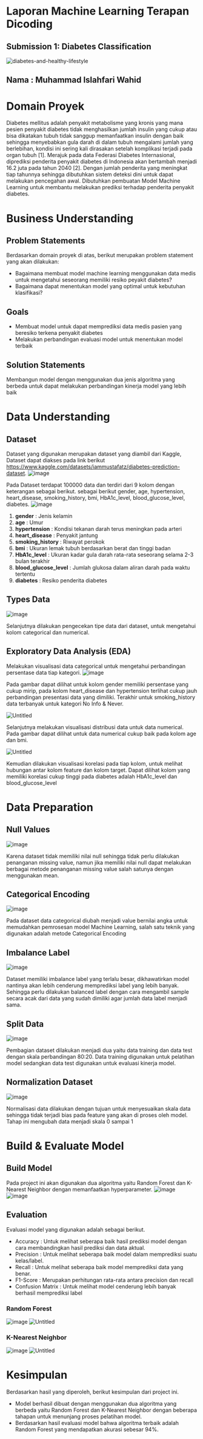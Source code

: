 # Laporan Machine Learning Terapan Dicoding
## Submission 1: Diabetes Classification

![diabetes-and-healthy-lifestyle](https://github.com/user-attachments/assets/f921062a-a667-4f44-8bb8-3384704bd976)

## Nama : Muhammad Islahfari Wahid

# Domain Proyek
Diabetes mellitus adalah penyakit metabolisme yang kronis yang mana pesien penyakit diabetes tidak menghasilkan jumlah insulin yang cukup atau bisa dikatakan tubuh tidak sanggup memanfaatkan insulin dengan baik sehingga menyebabkan gula darah di dalam tubuh mengalami jumlah yang berlebihan, kondisi ini sering kali dirasakan setelah komplikasi terjadi pada organ tubuh [1]. Merajuk pada data Federasi Diabetes Internasional, diprediksi penderita penyakit diabetes di Indonesia akan bertambah menjadi 16.2 juta pada tahun 2040 [2]. Dengan jumlah penderita yang meningkat tiap tahunnya sehingga dibutuhkan sistem deteksi dini untuk dapat melakukan pencegahan awal. Dibutuhkan pembuatan Model Machine Learning untuk membantu melakukan prediksi terhadap penderita penyakit diabetes.

# Business Understanding
## Problem Statements
Berdasarkan domain proyek di atas, berikut merupakan problem statement yang akan dilakukan:
* Bagaimana membuat model machine learning menggunakan data medis untuk mengetahui seseorang memiliki resiko peyakit diabetes?
* Bagaimana dapat menentukan model yang optimal untuk kebutuhan klasifikasi?

## Goals
* Membuat model untuk dapat memprediksi data medis pasien yang beresiko terkena penyakit diabetes
* Melakukan perbandingan evaluasi model untuk menentukan model terbaik

## Solution Statements
Membangun model dengan menggunakan dua jenis algoritma yang berbeda untuk dapat melakukan perbandingan kinerja model yang lebih baik

# Data Understanding
## Dataset
Dataset yang digunakan merupakan dataset yang diambil dari Kaggle, Dataset dapat diakses pada link berikut https://www.kaggle.com/datasets/iammustafatz/diabetes-prediction-dataset.
![image](https://github.com/user-attachments/assets/9644421f-147b-4f5a-ad60-dc89048a724e)

Pada Dataset terdapat 100000 data dan terdiri dari 9 kolom dengan keterangan sebagai berikut. sebagai berikut gender, age, hypertension, heart_disease, smoking_history, bmi, HbA1c_level, blood_glucose_level, diabetes.
![image](https://github.com/user-attachments/assets/7cfa1766-fc3f-4058-9048-f0de5a0dde10)

1. **gender** : Jenis kelamin
2. **age** : Umur
3. **hypertension** : Kondisi tekanan darah terus meningkan pada arteri
4. **heart_disease** : Penyakit jantung
5. **smoking_history** : Riwayat perokok
6. **bmi** : Ukuran lemak tubuh berdasarkan berat dan tinggi badan
7. **HbA1c_level** : Ukuran kadar gula darah rata-rata seseorang selama 2-3 bulan terakhir
8. **blood_glucose_level** : Jumlah glukosa dalam aliran darah pada waktu tertentu
9. **diabetes** : Resiko penderita diabetes

## Types Data
![image](https://github.com/user-attachments/assets/524b72be-0e50-42cb-a6e7-eed038a365e3)

Selanjutnya dilakukan pengecekan tipe data dari dataset, untuk mengetahui kolom categorical dan numerical.

## Exploratory Data Analysis (EDA)
Melakukan visualisasi data categorical untuk mengetahui perbandingan persentase data tiap kategori.
![image](https://github.com/user-attachments/assets/c186f56e-a162-44ae-8932-7eadbb6c6216)

Pada gambar dapat dilihat untuk kolom gender memiliki persentase yang cukup mirip, pada kolom heart_disease dan hypertension terlihat cukup jauh perbandingan presentasi data yang dimiliki. Terakhir untuk smoking_history data terbanyak untuk kategori No Info & Never.

![Untitled](https://github.com/user-attachments/assets/0bea36d9-46df-4363-b42f-ca5c66b80077)

Selanjutnya melakukan visualisasi distribusi data untuk data numerical. Pada gambar dapat dilihat untuk data numerical cukup baik pada kolom age dan bmi.

![Untitled](https://github.com/user-attachments/assets/a4faf8af-9225-4143-8ce6-e2ed131c12cc)

Kemudian dilakukan visualisasi korelasi pada tiap kolom, untuk melihat hubungan antar kolom feature dan kolom target. Dapat dilihat kolom yang memiliki korelasi cukup tinggi pada diabetes adalah HbA1c_level dan blood_glucose_level

# Data Preparation
## Null Values
![image](https://github.com/user-attachments/assets/191f5ad6-aa0e-4dad-b3e4-f7ffbc1d50c7)

Karena dataset tidak memiliki nilai null sehingga tidak perlu dilakukan penanganan missing value, namun jika memiliki nilai null dapat melakukan berbagai metode penanganan missing value salah satunya dengan menggunakan mean.

## Categorical Encoding
![image](https://github.com/user-attachments/assets/d9e8ce3b-5e81-4442-940e-a08b2a3c4805)

Pada dataset data categorical diubah menjadi value bernilai angka untuk memudahkan pemrosesan model Machine Learning, salah satu teknik yang digunakan adalah metode Categorical Encoding

## Imbalance Label
![image](https://github.com/user-attachments/assets/eec4eea5-911a-4423-9d83-44bc79ce5828)

Dataset memiliki imbalance label yang terlalu besar, dikhawatirkan model nantinya akan lebih cenderung memprediksi label yang lebih banyak. Sehingga perlu dilakukan balanced label dengan cara mengambil sample secara acak dari data yang sudah dimiliki agar jumlah data label menjadi sama.

## Split Data
![image](https://github.com/user-attachments/assets/16feafdc-f4f5-42a7-8e73-c60dd7951f67)

Pembagian dataset dilakukan menjadi dua yaitu data training dan data test dengan skala perbandingan 80:20. Data training digunakan untuk pelatihan model sedangkan data test digunakan untuk evaluasi kinerja model.

## Normalization Dataset
![image](https://github.com/user-attachments/assets/be3bb4a4-d775-4119-8054-43dbfcacd355)

Normalisasi data dilakukan dengan tujuan untuk menyesuaikan skala data sehingga tidak terjadi bias pada feature yang akan di proses oleh model. Tahap ini mengubah data menjadi skala 0 sampai 1

# Build & Evaluate Model
## Build Model
Pada project ini akan digunakan dua algoritma yaitu Random Forest dan K-Nearest Neighbor dengan memanfaatkan hyperparameter.
![image](https://github.com/user-attachments/assets/ad3e6bf3-d255-4c21-9528-dd73d6f18519)
![image](https://github.com/user-attachments/assets/892b124a-5d1c-49a2-824d-f0ad68b7691f)

## Evaluation
Evaluasi model yang digunakan adalah sebagai berikut.
* Accuracy : Untuk melihat seberapa baik hasil prediksi model dengan cara membandingkan hasil prediksi dan data aktual.
* Precision : Untuk melihat seberapa baik model dalam memprediksi suatu kelas/label.
* Recall : Untuk melihat seberapa baik model memprediksi data yang benar.
* F1-Score : Merupakan perhitungan rata-rata antara precision dan recall
* Confusion Matrix : Untuk melihat model cenderung lebih banyak berhasil memprediksi label

### Random Forest
![image](https://github.com/user-attachments/assets/b6571eae-682c-40df-a979-3f0efd017165)
![Untitled](https://github.com/user-attachments/assets/50266db8-2d80-40e7-92b4-28d261faf3e0)

### K-Nearest Neighbor
![image](https://github.com/user-attachments/assets/e1e1fda9-dee1-47fb-9cc2-2ca46a17f54f)
![Untitled](https://github.com/user-attachments/assets/3ec0c511-7a2f-45af-9480-8040da072203)

# Kesimpulan
Berdasarkan hasil yang diperoleh, berikut kesimpulan dari project ini.
* Model berhasil dibuat dengan menggunakan dua algoritma yang berbeda yaitu Random Forest dan K-Nearest Neighbor dengan beberapa tahapan untuk menunjang proses pelatihan model. 
* Berdasarkan hasil evaluasi model bahwa algoritma terbaik adalah Random Forest yang mendapatkan akurasi sebesar 94%.
